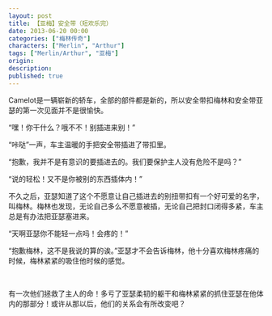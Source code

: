 ```yaml
---
layout: post
title: 【亚梅】安全带（短欢乐完）
date: 2013-06-20 00:00
categories: ["梅林传奇"]
characters: ["Merlin", "Arthur"]
tags: ["Merlin/Arthur", "亚梅"]
origin: 
description:
published: true
---
```


Camelot是一辆崭新的轿车，全部的部件都是新的，所以安全带扣梅林和安全带亚瑟的第一次见面并不是很愉快。

“嘿！你干什么？哦不不！别插进来别！”

“咔哒”一声，车主温暖的手把安全带插进了带扣里。

“抱歉，我并不是有意识的要插进去的。我们要保护主人没有危险不是吗？”

“说的轻松！又不是你被别的东西插体内！”

不久之后，亚瑟知道了这个不愿意让自己插进去的别扭带扣有一个好可爱的名字，叫梅林。梅林也发现，无论自己多么不愿意被插，无论自己把封口闭得多紧，车主总是有办法把亚瑟塞进来。

“天啊亚瑟你不能轻一点吗！会疼的！”

“抱歉梅林，这不是我说的算的诶。”亚瑟才不会告诉梅林，他十分喜欢梅林疼痛的时候，梅林紧紧的吸住他时候的感觉。

<br>

有一次他们拯救了主人的命！多亏了亚瑟柔韧的躯干和梅林紧紧的抓住亚瑟在他体内的那部分！或许从那以后，他们的关系会有所改变吧？
